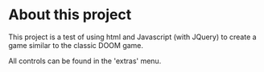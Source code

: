 # About this project

This project is a test of using html and Javascript (with JQuery) to create a game similar to the classic DOOM game.

All controls can be found in the 'extras' menu.
